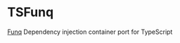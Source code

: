 # TSFunq
<a href="https://funq.codeplex.com/" target="_blank">Funq</a> Dependency injection container port for TypeScript
